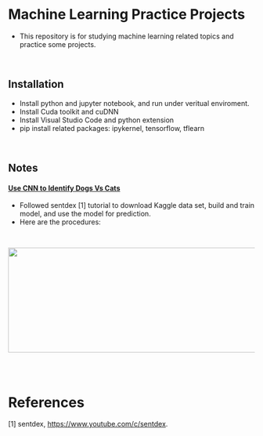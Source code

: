 # Machine Learning Practice Projects
* This repository is for studying machine learning related topics and practice some projects. 
<br/>

## Installation 
* Install python and jupyter notebook, and run under veritual enviroment.
* Install Cuda toolkit and cuDNN 
* Install Visual Studio Code and python extension 
* pip install related packages: ipykernel, tensorflow, tflearn  
<br/>

## Notes

#### [Use CNN to Identify Dogs Vs Cats](/UseCNNtoIdentifyDogsVsCats)
* Followed sentdex [1] tutorial to download Kaggle data set, build and train model, and use the model for  prediction. 
* Here are the procedures:
<pre><p align="center">
<img src="https://user-images.githubusercontent.com/86133411/157815556-905dd56b-c756-4763-b248-38632e37bc9c.png"  width="566" height="214">
</p></pre>
<br/>

# References 
[1] sentdex, https://www.youtube.com/c/sentdex. <br/>
